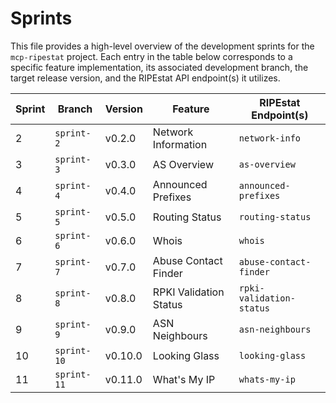 # Sprints

This file provides a high-level overview of the development sprints for the `mcp-ripestat` project. Each entry in the table below corresponds to a specific feature implementation, its associated development branch, the target release version, and the RIPEstat API endpoint(s) it utilizes.

| Sprint | Branch | Version | Feature | RIPEstat Endpoint(s) |
|--------|--------|---------|---------|----------------------|
| 2 | `sprint-2` | v0.2.0 | Network Information | `network-info` |
| 3 | `sprint-3` | v0.3.0 | AS Overview | `as-overview` |
| 4 | `sprint-4` | v0.4.0 | Announced Prefixes | `announced-prefixes` |
| 5 | `sprint-5` | v0.5.0 | Routing Status | `routing-status` |
| 6 | `sprint-6` | v0.6.0 | Whois | `whois` |
| 7 | `sprint-7` | v0.7.0 | Abuse Contact Finder | `abuse-contact-finder` |
| 8 | `sprint-8` | v0.8.0 | RPKI Validation Status | `rpki-validation-status` |
| 9 | `sprint-9` | v0.9.0 | ASN Neighbours | `asn-neighbours` |
| 10 | `sprint-10` | v0.10.0 | Looking Glass | `looking-glass` |
| 11 | `sprint-11` | v0.11.0 | What's My IP | `whats-my-ip` |
